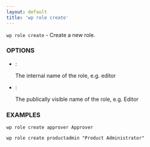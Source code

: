 ```yaml
---
layout: default
title: 'wp role create'
---
```


`wp role create` - Create a new role.

### OPTIONS

* <role-key>:

    The internal name of the role, e.g. editor

* <role-name>:

    The publically visible name of the role, e.g. Editor

### EXAMPLES

    wp role create approver Approver

    wp role create productadmin "Product Administrator"


